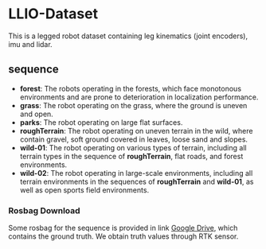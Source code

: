 # LLIO-Dataset
This is a legged robot dataset containing leg kinematics (joint encoders), imu and lidar.

## sequence
- **forest**: The robots operating in the forests, which face monotonous environments and are prone to deterioration in localization performance.
- **grass**: The robot operating on the grass, where the ground is uneven and open.
- **parks**: The robot operating on large flat surfaces.
- **roughTerrain**:  The robot operating on uneven terrain in the wild, where contain gravel, soft ground covered in leaves, loose sand and slopes.
- **wild-01**: The robot operating on various types of terrain, including all terrain types in the sequence of **roughTerrain**, flat roads, and forest environments.
- **wild-02**: The robot operating in large-scale environments, including all terrain environments in the sequences of **roughTerrain** and **wild-01**, as well as open sports field environments.


### Rosbag Download
Some rosbag for the sequence is provided in link [Google Drive](https://drive.google.com/drive/folders/1w2_4lR7wVIgLpnxfRJwVT1kJBXl-jMyI), which contains the ground truth. We obtain truth values through RTK sensor.
